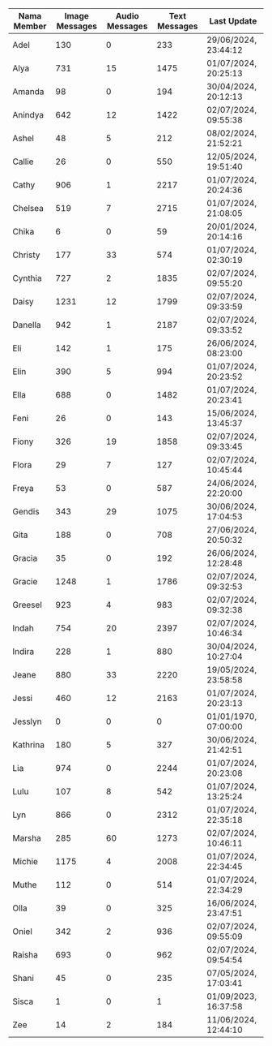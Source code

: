 | Nama Member | Image Messages | Audio Messages | Text Messages | Last Update |
| ------ | -------------- | -------------- | ------------- | ------------ |
| Adel | 130 | 0 | 233 | 29/06/2024, 23:44:12 |
| Alya | 731 | 15 | 1475 | 01/07/2024, 20:25:13 |
| Amanda | 98 | 0 | 194 | 30/04/2024, 20:12:13 |
| Anindya | 642 | 12 | 1422 | 02/07/2024, 09:55:38 |
| Ashel | 48 | 5 | 212 | 08/02/2024, 21:52:21 |
| Callie | 26 | 0 | 550 | 12/05/2024, 19:51:40 |
| Cathy | 906 | 1 | 2217 | 01/07/2024, 20:24:36 |
| Chelsea | 519 | 7 | 2715 | 01/07/2024, 21:08:05 |
| Chika | 6 | 0 | 59 | 20/01/2024, 20:14:16 |
| Christy | 177 | 33 | 574 | 01/07/2024, 02:30:19 |
| Cynthia | 727 | 2 | 1835 | 02/07/2024, 09:55:20 |
| Daisy | 1231 | 12 | 1799 | 02/07/2024, 09:33:59 |
| Danella | 942 | 1 | 2187 | 02/07/2024, 09:33:52 |
| Eli | 142 | 1 | 175 | 26/06/2024, 08:23:00 |
| Elin | 390 | 5 | 994 | 01/07/2024, 20:23:52 |
| Ella | 688 | 0 | 1482 | 01/07/2024, 20:23:41 |
| Feni | 26 | 0 | 143 | 15/06/2024, 13:45:37 |
| Fiony | 326 | 19 | 1858 | 02/07/2024, 09:33:45 |
| Flora | 29 | 7 | 127 | 02/07/2024, 10:45:44 |
| Freya | 53 | 0 | 587 | 24/06/2024, 22:20:00 |
| Gendis | 343 | 29 | 1075 | 30/06/2024, 17:04:53 |
| Gita | 188 | 0 | 708 | 27/06/2024, 20:50:32 |
| Gracia | 35 | 0 | 192 | 26/06/2024, 12:28:48 |
| Gracie | 1248 | 1 | 1786 | 02/07/2024, 09:32:53 |
| Greesel | 923 | 4 | 983 | 02/07/2024, 09:32:38 |
| Indah | 754 | 20 | 2397 | 02/07/2024, 10:46:34 |
| Indira | 228 | 1 | 880 | 30/04/2024, 10:27:04 |
| Jeane | 880 | 33 | 2220 | 19/05/2024, 23:58:58 |
| Jessi | 460 | 12 | 2163 | 01/07/2024, 20:23:13 |
| Jesslyn | 0 | 0 | 0 | 01/01/1970, 07:00:00 |
| Kathrina | 180 | 5 | 327 | 30/06/2024, 21:42:51 |
| Lia | 974 | 0 | 2244 | 01/07/2024, 20:23:08 |
| Lulu | 107 | 8 | 542 | 01/07/2024, 13:25:24 |
| Lyn | 866 | 0 | 2312 | 01/07/2024, 22:35:18 |
| Marsha | 285 | 60 | 1273 | 02/07/2024, 10:46:11 |
| Michie | 1175 | 4 | 2008 | 01/07/2024, 22:34:45 |
| Muthe | 112 | 0 | 514 | 01/07/2024, 22:34:29 |
| Olla | 39 | 0 | 325 | 16/06/2024, 23:47:51 |
| Oniel | 342 | 2 | 936 | 02/07/2024, 09:55:09 |
| Raisha | 693 | 0 | 962 | 02/07/2024, 09:54:54 |
| Shani | 45 | 0 | 235 | 07/05/2024, 17:03:41 |
| Sisca | 1 | 0 | 1 | 01/09/2023, 16:37:58 |
| Zee | 14 | 2 | 184 | 11/06/2024, 12:44:10 |
